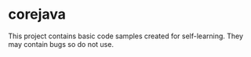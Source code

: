 # corejava
This project contains basic code samples created for self-learning. They may contain bugs so do not use. 
